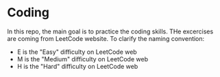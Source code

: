 # Coding

In this repo, the main goal is to practice the coding skills. THe excercises are coming from LeetCode website. To clarify the naming convention:
- E is the "Easy" difficulty on LeetCode web
- M is the "Medium" difficulty on LeetCode web
- H is the "Hard" difficulty on LeetCode web
      
